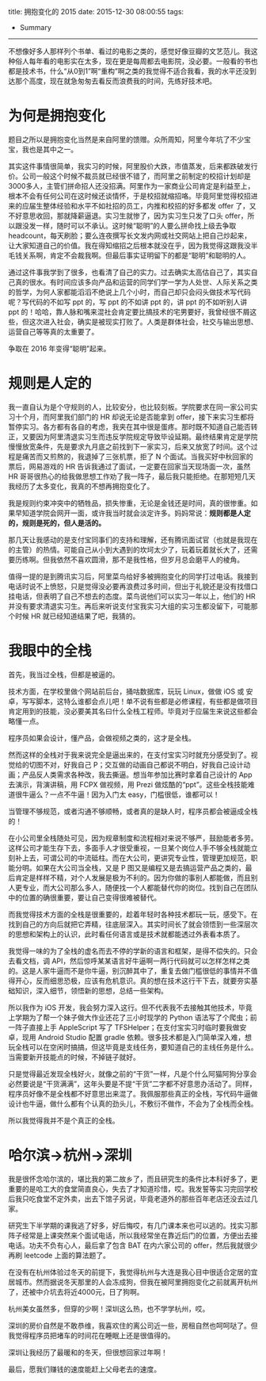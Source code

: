 title: 拥抱变化的 2015
date: 2015-12-30 08:00:55
tags:
- Summary
---

不想像好多人那样列个书单、看过的电影之类的，感觉好像豆瓣的文艺范儿。我这种俗人每年看的电影实在太多，现在更是每周都去电影院，没必要。一般看的书也都是技术书，什么“从0到1”啊“重构”啊之类的我觉得不适合我看，我的水平还没到达那个高度，现在就急匆匆去看反而浪费我的时间，先练好技术吧。

<!--more-->

# 为何是拥抱变化

题目之所以是拥抱变化当然是来自阿里的馈赠。众所周知，阿里今年坑了不少宝宝，我也是其中之一。

其实这件事情很简单，我实习的时候，阿里股价大跌，市值蒸发，后来都跌破发行价。公司一般这个时候不裁员就已经很不错了，而阿里之前制定的校招计划却是3000多人，主管们拼命招人还没招满。阿里作为一家商业公司肯定是利益至上，根本不会有任何公司在这时候还谈情怀，于是校招就缩招咯。毕竟阿里觉得校招进来的应届生整体经验和水平不如社招的员工，内推和校招的好多都发 offer 了，又不好意思收回，那就降薪逼退。实习生就惨了，因为实习生只发了口头 offer，所以跟没发一样，随时可以不承认。这时候“聪明”的人要么拼命找上级去争取 headcount，每天刷脸；要么连夜撰写长文发内网或社交网站上把自己炒起来，让大家知道自己的价值。我在得知缩招之后根本就没在乎，因为我觉得这跟我没半毛钱关系啊，肯定不会裁我啊。但最后事实证明留下的都是“聪明”和聪明的人。

通过这件事我学到了很多，也看清了自己的实力。过去确实太高估自己了，其实自己真的很水。有时间应该多向产品和运营的同学们学一学为人处世、人际关系之类的哲学，为何人家都能滔滔不绝说上几个小时，而自己却只会闷头做技术写代码呢？写代码的不如写 ppt 的，写 ppt 的不如讲 ppt 的，讲 ppt 的不如听别人讲 ppt 的！哈哈，靠人脉和嘴来混社会肯定要比搞技术的宅男要好，我曾经很不屑这些，但这次进入社会，确实是被现实打败了。人类是群体社会，社交与输出思想、运营自己等等真的太重要了。

争取在 2016 年变得“聪明”起来。

# 规则是人定的

我一直自认为是个守规则的人，比较安分，也比较刻板。学院要求在同一家公司实习十个月，而阿里我们部门的 HR 却说无论是否能拿到 offer，接下来实习生都将暂停实习。各方都有各自的考虑，我夹在其中很是蛋疼。那时既不知道自己能否转正，又要因为阿里清退实习生而违反学院规定导致毕设延期。最终结果肯定是学院慢慢放宽条件，先是要求九月底之前找到下一家实习，后来又放宽了时间。这个过程是痛苦而又煎熬的，我退掉了三张机票，拒了 N 个面试。当我买好中秋回家的票后，网易游戏的 HR 告诉我通过了面试，一定要在回家当天现场面一次，虽然 HR 哥哥很热心的给我做思想工作劝了我一阵子，最后我只能拒绝。在那短短几天我经历了太多变化，我真的不想再拥抱变化了。

我是规则约束冲突中的牺牲品，损失惨重，无论是金钱还是时间，真的很惨重。如果早知道学院会网开一面，或许我当时就会淡定许多。妈妈常说：**规则都是人定的，规则是死的，但人是活的。**

那几天让我感动的是支付宝同事们的支持和理解，还有腾讯面试官（也就是我现在的主管）的热情。可能自己从小到大遇到的坎坷太少了，玩着玩着就长大了，还需要历练啊。但我依然不喜欢圆滑，那不是我性格，但岁月总会磨平人的棱角。

值得一提的是到腾讯实习后，阿里菜鸟给好多被拥抱变化的同学打过电话。我接到电话时说不上愤怒，只是觉得没必要再浪费过多时间，但出于礼貌还是没有找借口挂电话，但表明了自己不想去的态度。菜鸟说他们可以实习一年以上，他们的 HR 并没有要求清退实习生。再后来听说支付宝我实习大组的实习生都没留下，可能那个时候 HR 就已经知道结果了吧，我猜的。

# 我眼中的全栈

首先，我当过全栈，但都是被逼的。

技术方面，在学校里做个网站前后台，捅咕数据库，玩玩 Linux，做做 iOS 或 安卓，写写脚本，这特么谁都会点儿吧！单不说有些都是必修课程，有些都是做项目肯定用到的技能，没必要美其名曰什么全栈工程师。毕竟对于应届生来说这些都会略懂一点。

程序员如果会设计，懂产品，会做视频之类的，这才是全栈。

然而这样的全栈对于我来说完全是逼出来的，在支付宝实习时就充分感受到了。视觉给的切图不对，好我自己 P；交互做的动画自己都说不明白，好我自己设计动画；产品反人类需求各种改，我去撕逼。想当年参加比赛时拿着自己设计的 App 去演示，背演讲稿，用 FCPX 做视频，用 Prezi 做炫酷的“ppt”。这些全栈技能难道很牛逼么？一点不牛逼！因为入门太 easy，门槛很低，谁都可以！

当管理不够规范，或者沟通不够顺畅，或者真的是缺人时，程序员都会被逼成全栈的！

在小公司里全栈随处可见，因为规章制度和流程相对来说不够严，鼓励能者多劳。这样公司才能生存下去，多面手人才很受重视，一旦某个岗位人手不够全栈就能立刻补上去，可谓公司的中流砥柱。而在大公司，更讲究专业性，管理更加规范，职能分明。如果在大公司当全栈，又是 P 图又是编程又是去搞运营产品之类的，最后肯定是样样不精，对个人发展是极为不利的。因为你做的事别人都能做，而且别人更专业，而大公司那么多人，随便找一个人都能替代你的岗位。找到自己在团队中的位置的确很重要，要让自己变得很难被替代。

而我觉得技术方面的全栈是很重要的，趁着年轻时各种技术都玩一玩，感受下。在找到自己的方向后就把它弄精，往底层深入。其实时间长了就会领悟到一些深层次的思想和架构上的认识，此时看任何语言或是技术就都能透过外表看本质了。

我觉得一味的为了全栈的虚名而去不停的学新的语言和框架，是得不偿失的。只会去看文档，调 API，然后惊呼某某语言好牛逼啊一两行代码就可以怎样怎样之类的。这是人家牛逼而不是你牛逼，别沉醉其中了，重复去做门槛很低的事情并不值得开心，反而细思恐极，应该有危机意识。真的想在技术这行干下去，就要夯实基础知识，深入细节，领悟新的思想，总结一些架构。

所以我作为 iOS 开发，我会努力深入这行。但不代表我不去接触其他技术，毕竟上学期为了帮一个妹子做大作业还花了三小时现学的 Python 语法写了个爬虫；前一阵子直接上手 AppleScript 写了 TFSHelper；在支付宝实习时临时要我做安卓，现用 Android Studio 配置 gradle 依赖。很多技术都是入门简单深入难，想玩全栈可以在空闲时搞搞，但这毕竟是支线任务，要知道自己的主线任务是什么。当需要新开技能点的时候，不掉链子就好。

只是觉得最近发现全栈好火，就像之前的“干货”一样，凡是个什么阿猫阿狗分享会必然要说是“干货满满”，这年头要是不提“干货”二字都不好意思办活动了。同样，程序员好像不是全栈都不好意思出来混了。我佩服那些真正的全栈，写代码牛逼做设计也牛逼，做什么都有个认真的劲头儿，不敷衍不做作，不会为了全栈而全栈。

所以我觉得我并不是个真正的全栈。

# 哈尔滨->杭州->深圳

我是很怀念哈尔滨的，堪比我的第二故乡了，而且研究生的条件比本科好多了，更重要的是哈工大的食堂简直良心，失去了才知道珍惜，哎。我发誓等实习完回学校后我只吃食堂不定外卖，出去下馆子另说，毕竟老道外的那些百年老店还没去过几家。

研究生下半学期的课我逃了好多，好后悔哎，有几门课本来也可以逃的。找实习那阵子经常是上课突然来个面试电话，所以我经常坐在靠近后门的位置，方便出去接电话。功夫不负有心人，最后拿了包含 BAT 在内六家公司的 offer，然后我就很少再刷 leetcode 上面的算法题了。

在没有在杭州体验过冬天的前提下，我觉得杭州与大连是我心目中很适合定居的宜居城市。然而据说冬天那里的人会冻成狗，但我在被阿里拥抱变化之前就离开杭州了，还被中介坑去将近4000元，日了狗啊。

杭州美女虽然多，但穿的少啊！深圳这么热，也不学学杭州，哎。

深圳的房价自然是不敢恭维，我喜欢住的离公司近一些，房租自然也呵呵哒了。但我觉得程序员把堵车的时间花在睡眠上还是很值得的。

深圳让我经历了最暖和的冬天，但很想回家过年啊！

最后，愿我们赚钱的速度能赶上父母老去的速度。